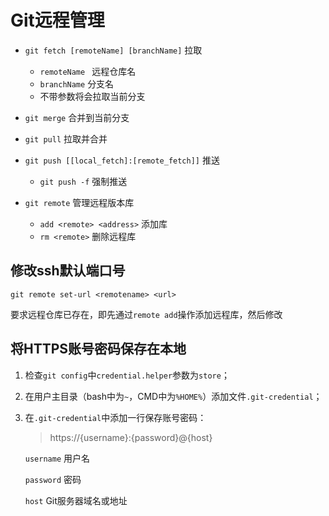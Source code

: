 # Git远程管理

- `git fetch [remoteName] [branchName]` 拉取

  - `remoteName ` 远程仓库名
  - `branchName` 分支名
  - 不带参数将会拉取当前分支

- `git merge` 合并到当前分支

- `git pull` 拉取并合并

- `git push [[local_fetch]:[remote_fetch]]`  推送
  - `git push -f` 强制推送

- `git remote` 管理远程版本库
  - `add <remote> <address>`  添加库
  - `rm <remote>` 删除远程库

    

## 修改ssh默认端口号

`git remote set-url <remotename> <url>`

要求远程仓库已存在，即先通过`remote add`操作添加远程库，然后修改



## 将HTTPS账号密码保存在本地

1. 检查`git config`中`credential.helper`参数为`store`；

2. 在用户主目录（bash中为`~`，CMD中为`%HOME%`）添加文件`.git-credential`；

3. 在`.git-credential`中添加一行保存账号密码：

   > https://{username}:{password}@{host}

   `username` 用户名

   `password` 密码

   `host` Git服务器域名或地址